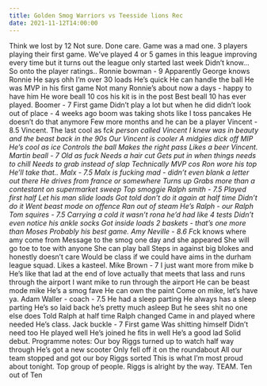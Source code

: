 ```yaml
---
title: Golden Smog Warriors vs Teesside lions Rec
date: 2021-11-12T14:00:00
---
```


Think we lost by 12
Not sure.
Done care.
Game was a mad one.
3 players playing their first game.
We’ve played 4 or 5 games in this league improving every time but it turns out the league only started last week
Didn’t know…
So onto the player ratings..
Ronnie bowman - 9
Apparently George knows Ronnie
He says ohh I’m over 30 loads
He’s quick
He can handle the ball
He was MVP in his first game
Not many Ronnie’s about now a days - happy to have him
He wore beall 10 cos his kit is in the post
Best beall 10 has ever played.
Boomer - 7
First game
Didn’t play a lot but when he did didn’t look out of place - 4 weeks ago boom was taking shots like I toss pancakes
He doesn’t do that anymore
Few more months and he can be a player
Vincent - 8.5
Vincent.
The last cool as f*ck person called Vincent I knew was in beauty and the beast back in the 90s
Our Vincent is cooler
A midgies dick off MIP
He’s cool as ice
Controls the ball
Makes the right pass
Likes a beer
Vincent.
Martin beall - 7
Old as fuck
Needs a hair cut
Gets put in when things needs to chill
Needs to grab instead of slap
Technically MVP cos Ron wore his top
He’ll take that..
Malx - 7.5
Malx is fucking mad - didn’t even blank a letter out there
He drives from france or somewhere
Turns up
Grabs more than a contestant on supermarket sweep
Top smoggie
Ralph smith - 7.5
Played first half
Let his man slide loads
Got told don’t do it again at half time
Didn’t do it
Went beast mode on offence
Ran out of steam
He’s Ralph - our Ralph
Tom squires - 7.5
Carrying a cold it wasn’t rona he’d had like 4 tests
Didn’t even notice his ankle socks
Got inside loads
2 baskets - that’s one more than Moses
Probably his best game.
Amy Neville - 8.6
F*ck knows where amy come from
Message to the smog one day and she appeared
She will go toe to toe with anyone
She can play ball
Steps in against big blokes and honestly doesn’t care
Would be class if we could have aims in the durham league squad.
Likes a kasteel.
Mike Brown - 7
I just want more from mike b
He’s like that lad at the end of love actually that meets that lass and runs through the airport
I want mike to run through the airport
He can be beast mode mike
He’s a smog fave
He can own the paint
Come on mike, let’s have ya.
Adam Waller - coach - 7.5
He had a sleep parting
He always has a sleep parting
He’s so laid back he’s pretty much asleep
But he sees shit no one else does
Told Ralph at half time
Ralph changed
Came in and played where needed
He’s class.
Jack buckle - 7
First game
Was shitting himself
Didn’t need too
He played well
He’s joined he fits in well
He’s a good lad
Solid debut.
Programme notes:
Our boy Riggs turned up to watch half way through
He’s got a new scooter
Only fell off it on the roundabout
All our team stopped and got our boy Riggs sorted
This is what I’m most proud about tonight.
Top group of people.
Riggs is alright by the way.
TEAM. Ten out of Ten
